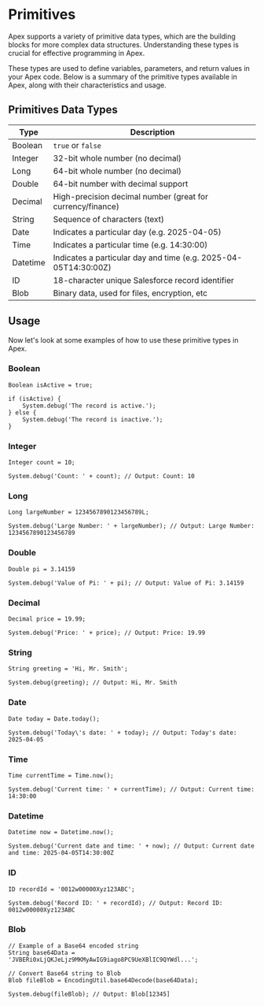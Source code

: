 # Primitives

Apex supports a variety of primitive data types, which are the building blocks for more complex data structures. Understanding these types is crucial for effective programming in Apex.

These types are used to define variables, parameters, and return values in your Apex code. Below is a summary of the primitive types available in Apex, along with their characteristics and usage.

## Primitives Data Types

| Type      | Description                                                       |
|-----------|-------------------------------------------------------------------|
| Boolean   | `true` or `false`                                                 |
| Integer   | 32-bit whole number (no decimal)                                  |
| Long      | 64-bit whole number (no decimal)                                  |
| Double    | 64-bit number with decimal support                                |
| Decimal   | High-precision decimal number (great for currency/finance)        |
| String    | Sequence of characters (text)                                     |
| Date      | Indicates a particular day (e.g. 2025-04-05)                      |
| Time      | Indicates a particular time (e.g. 14:30:00)                       |
| Datetime  | Indicates a particular day and time (e.g. 2025-04-05T14:30:00Z)   |
| ID        | 18-character unique Salesforce record identifier                  |
| Blob      | Binary data, used for files, encryption, etc                      |

## Usage
Now let's look at some examples of how to use these primitive types in Apex.

### Boolean
```apex
Boolean isActive = true;

if (isActive) {
    System.debug('The record is active.');
} else {
    System.debug('The record is inactive.');
}
```

### Integer
```apex
Integer count = 10;

System.debug('Count: ' + count); // Output: Count: 10
```

### Long
```apex
Long largeNumber = 1234567890123456789L;

System.debug('Large Number: ' + largeNumber); // Output: Large Number: 1234567890123456789
```

### Double
```apex
Double pi = 3.14159

System.debug('Value of Pi: ' + pi); // Output: Value of Pi: 3.14159
```

### Decimal
```apex
Decimal price = 19.99;

System.debug('Price: ' + price); // Output: Price: 19.99
```

### String
```apex
String greeting = 'Hi, Mr. Smith';

System.debug(greeting); // Output: Hi, Mr. Smith
```

### Date
```apex
Date today = Date.today();

System.debug('Today\'s date: ' + today); // Output: Today's date: 2025-04-05
```

### Time
```apex
Time currentTime = Time.now();

System.debug('Current time: ' + currentTime); // Output: Current time: 14:30:00
```

### Datetime
```apex
Datetime now = Datetime.now();

System.debug('Current date and time: ' + now); // Output: Current date and time: 2025-04-05T14:30:00Z
```

### ID
```apex
ID recordId = '0012w00000Xyz123ABC';

System.debug('Record ID: ' + recordId); // Output: Record ID: 0012w00000Xyz123ABC
```

### Blob
```apex
// Example of a Base64 encoded string
String base64Data = 'JVBERi0xLjQKJeLjz9MKMyAwIG9iago8PC9UeXBlIC9QYWdl...';

// Convert Base64 string to Blob
Blob fileBlob = EncodingUtil.base64Decode(base64Data);

System.debug(fileBlob); // Output: Blob[12345]
```